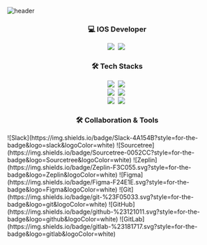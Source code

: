 ![header](https://capsule-render.vercel.app/api?type=slice&color=auto&height=300&section=header&text=bora%20lee&fontSize=90)

<h3 align="center">💻 IOS Developer</h3>
<p align="center">
  <img src="https://img.shields.io/badge/aroxb6@gmail.com-D14836?style=flat-square&logo=gmail&logoColor=white"/></a>&nbsp 
  <img src="https://img.shields.io/badge/arob6@naver.com-03C75A?style=flat-square&logo=naver&logoColor=white"/></a>&nbsp 
</p>

<h3 align="center">🛠 Tech Stacks</h3>

<p align="center">
  <img src="https://img.shields.io/badge/iOS-000000?style=for-the-badge&logo=ios&logoColor=white"/></a>&nbsp 
  <img src="https://img.shields.io/badge/swift-F54A2A?style=for-the-badge&logo=swift&logoColor=white"/></a>&nbsp 
  <br>
  <img src="https://img.shields.io/badge/Android%20Studio-3DDC84.svg?style=for-the-badge&logo=android-studio&logoColor=white"/></a>&nbsp 
  <img src="https://img.shields.io/badge/Android-3DDC84?style=for-the-badge&logo=android&logoColor=white"/></a>&nbsp 
  <br>
  <img src="https://img.shields.io/badge/java-%23ED8B00.svg?style=for-the-badge&logo=java&logoColor=white"/></a>&nbsp 
  <img src="https://img.shields.io/badge/python-3670A0?style=for-the-badge&logo=python&logoColor=ffdd54"/></a>&nbsp 
</p>

<h3 align="center">🛠 Collaboration & Tools</h3>
![Slack](https://img.shields.io/badge/Slack-4A154B?style=for-the-badge&logo=slack&logoColor=white) ![Sourcetree](https://img.shields.io/badge/Sourcetree-0052CC?style=for-the-badge&logo=Sourcetree&logoColor=white)
![Zeplin](https://img.shields.io/badge/Zeplin-F3C055.svg?style=for-the-badge&logo=Zeplin&logoColor=white) ![Figma](https://img.shields.io/badge/Figma-F24E1E.svg?style=for-the-badge&logo=Figma&logoColor=white)
![Git](https://img.shields.io/badge/git-%23F05033.svg?style=for-the-badge&logo=git&logoColor=white) ![GitHub](https://img.shields.io/badge/github-%23121011.svg?style=for-the-badge&logo=github&logoColor=white) ![GitLab](https://img.shields.io/badge/gitlab-%23181717.svg?style=for-the-badge&logo=gitlab&logoColor=white)
